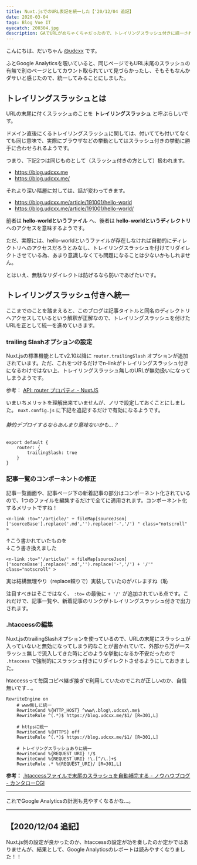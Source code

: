 ```yaml
---
title: Nuxt.jsでのURL表記を統一した【'20/12/04 追記】
date: 2020-03-04
tags: Blog Vue IT
eyecatch: 200304.jpg
description: GAでURLがめちゃくちゃだったので、トレイリングスラッシュ付きに統一されるよう、Nuxt.jsの設定を見直しました
---
```


こんにちは、だいちゃん [@udcxx](https://twitter.com/udc_xx) です。

ふとGoogle Analyticsを覗いていると、同じページでもURL末尾のスラッシュの有無で別のページとしてカウント取られていて見づらかったし、そもそもなんかダサいと感じたので、統一してみることにしました。

## トレイリングスラッシュとは

URLの末尾に付くスラッシュのことを **トレイリングスラッシュ** と呼ぶらしいです。

ドメイン直後にくるトレイリングスラッシュに関しては、付いてても付いてなくても同じ意味で、実際にブラウザなどの挙動としてはスラッシュ付きの挙動に勝手に合わせられるようです。

つまり、下記2つは同じものとして（スラッシュ付きの方として）扱われます。

* https://blog.udcxx.me
* https://blog.udcxx.me/

それより深い階層に対しては、話が変わってきます。

* https://blog.udcxx.me/article/191001/hello-world
* https://blog.udcxx.me/article/191001/hello-world/

前者は **hello-worldというファイル** へ、後者は **hello-worldというディレクトリ** へのアクセスを意味するようです。

ただ、実際には、hello-worldというファイルが存在しなければ自動的にディレクトリへのアクセスだろうとみなし、トレイリングスラッシュを付けてリダイレクトさせている為、あまり意識しなくても問題になることは少ないかもしれません。

とはいえ、無駄なリダイレクトは防げるなら防いであげたいです。

## トレイリングスラッシュ付きへ統一

ここまでのことを踏まえると、このブログは記事タイトルと同名のディレクトリへアクセスしているという解釈が正解なので、トレイリングスラッシュを付けたURLを正として統一を進めていきます。

### trailing Slashオプションの設定

Nuxt.jsの標準機能としてv2.10以降に `router.trailingSlash` オプションが追加されています。ただ、これをつけるだけでn-linkがトレイリングスラッシュ付きになるわけではない上、トレイリングスラッシュ無しのURLが無効扱いになってしまうようです。

参考： [API: router プロパティ - NuxtJS](https://ja.nuxtjs.org/api/configuration-router/#trailingslash)

いまいちメリットを理解出来ていませんが、ノリで設定しておくことにしました。 `nuxt.config.js` に下記を追記するだけで有効になるようです。

###### 静的デプロイするならあんまり意味ないかも...？

```
export default {
	router: {
		trailingSlash: true
	}
}
```

### 記事一覧のコンポーネントの修正

記事一覧画面や、記事ページ下の新着記事の部分はコンポーネント化されているので、1つのファイルを編集するだけで全てに適用されます。コンポーネント化するメリットですね！

```
<n-link :to="'/article/' + fileMap[sourceJson]['sourceBase'].replace('.md','').replace('-','/') " class="notscroll" >
```

↑こう書かれていたものを    
↓こう書き換えました

```
<n-link :to="'/article/' + fileMap[sourceJson]['sourceBase'].replace('.md','').replace('-','/') + '/'" class="notscroll" >
```


実は結構無理やり（replace頼りで）実装していたのがバレますね（恥

注目すべきはそこではなく、 `:to=` の最後に `+ '/'` が追加されている点です。これだけで、記事一覧や、新着記事のリンクがトレイリングスラッシュ付きで出力されます。

### .htaccessの編集

Nuxt.jsのtrailingSlashオプションを使っているので、URLの末尾にスラッシュが入っていないと無効になってしまう的なことが書かれていて、外部から万が一スラッシュ無しで流入してきた時にどのような挙動になるか不安だったので `.htaccess` で強制的にスラッシュ付きにリダイレクトさせるようにしておきました。

htaccessって毎回コピペ継ぎ接ぎで利用していたのでこれが正しいのか、自信無いです...。

```
RewriteEngine on
	# www無しに統一
    RewriteCond %{HTTP_HOST} ^www\.blog\.udcxx\.me$
    RewriteRule ^(.*)$ https://blog.udcxx.me/$1/ [R=301,L]

	# httpsに統一
    RewriteCond %{HTTPS} off
    RewriteRule ^(.*)$ https://blog.udcxx.me/$1/ [R=301,L]

	# トレイリングスラッシュありに統一
    RewriteCond %{REQUEST_URI} !/$
    RewriteCond %{REQUEST_URI} !\.[^/\.]+$
    RewriteRule .* %{REQUEST_URI}/ [R=301,L]
```

**参考：** [.htaccessファイルで末尾のスラッシュを自動補完する - ノウハウブログ - カンタローCGI](https://kantaro-cgi.com/blog/web-server/htaccess_tail_slash.html)

-----

これでGoogle Analyticsの計測も見やすくなるかな...。

-----

## 【2020/12/04 追記】

Nuxt.js側の設定が良かったのか、htaccessの設定が功を奏したのか定かではありませんが、結果として、Google Analyticsのレポートは読みやすくなりました！！
